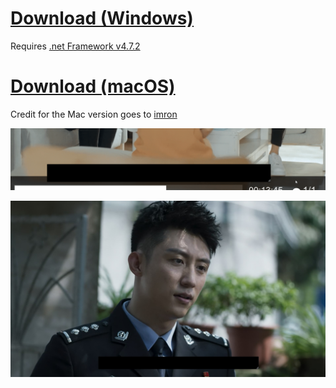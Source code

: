 # [Download (Windows)](https://github.com/xCaoCao/SubtitleHider/releases/download/0.2/SubtitleHider.exe)
Requires [.net Framework v4.7.2](http://go.microsoft.com/fwlink/?LinkId=863262)

# [Download (macOS)](https://github.com/xCaoCao/SubtitleHider/releases/download/0.2/subtitle-hider-1.0.0-install.dmg)
Credit for the Mac version goes to [imron](https://github.com/imron)

![Image](ILWNFOuqQX.gif)

![Image](mpv_dAGd2j6uAr.jpg)
